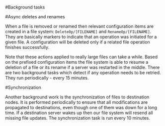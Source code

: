﻿#Background tasks

#Async deletes and renames

When a file is removed or renamed then relevant configuration items are created in a file system: `DeleteOp/[FILENAME]` and `RenameOp/[FILENAME]`.
They are basically markers to indicate that an operation was initiated for a given file. A configuration will be deleted only if a related file operation finishes successfully.

Note that these actions applied to really large files can take a while. Based on the prefixed configuration items the file system is able 
to resume a deletion of a file or its rename if a server was restarted in the middle. There are two background tasks which detect if any operation
needs to be retried. They run periodically - every 15 minutes.

#Synchronization

Another background work is the synchronization of files to destination nodes. It is performed periodically to ensure that all modifications are 
propagated to destinations, even though one of them was down for a long time. If a destination server wakes up then our file system will 
resend all missing file updates. The synchronization task is run every 10 minutes.
